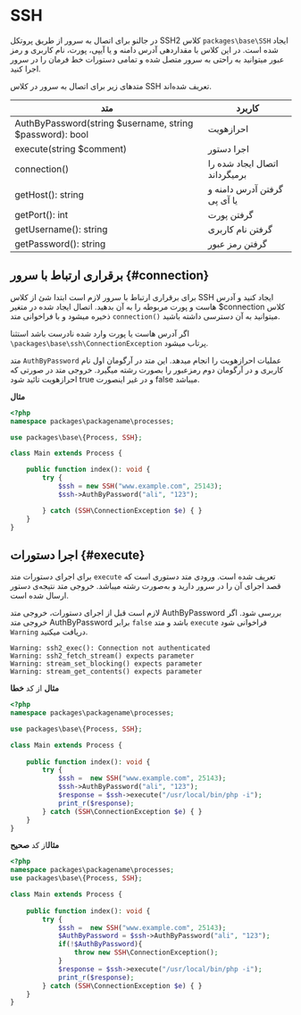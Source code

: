 # SSH
در جالنو برای اتصال به سرور از طریق پروتکل SSH2 کلاس `packages\base\SSH` ایجاد شده است. 
در این کلاس با مقداردهی آدرس دامنه و یا آیپی، پورت، نام کاربری و رمز عبور میتوانید به راحتی به سرور متصل شده و تمامی دستورات خط فرمان را در سرور اجرا کنید. 

متدهای زیر برای اتصال به سرور در کلاس SSH تعریف شده‌اند.

|  متد   |    کاربرد   |
|------------|---------|
| <span class="display-block ltr">AuthByPassword(string $username, string $password): bool</span> | احرازهویت  |
| <span class="display-block ltr">execute(string $comment)</span> | اجرا دستور  |
| <span class="display-block ltr">connection()</span> | اتصال ایجاد شده را برمیگرداند |
| <span class="display-block ltr">getHost(): string</span> |  گرفتن آدرس دامنه و یا آی پی  |
| <span class="display-block ltr">getPort(): int</span> | گرفتن پورت  |
| <span class="display-block ltr">getUsername(): string</span> | گرفتن نام کاربری  |
| <span class="display-block ltr">getPassword(): string</span> |  گرفتن رمز عبور  |


## برقراری ارتباط با سرور {#connection}
برای برقراری ارتباط با سرور لازم است ابتدا شئ از کلاس SSH ایجاد کنید و آدرس هاست و پورت مربوطه را به آن بدهید. 
اتصال ایجاد شده در متغیر <span class="d-inline ltr">$connection</span> کلاس ذخیره میشود و با فراخوانی متد `connection()` میتوانید به آن دسترسی داشته باشید.

اگر آدرس هاست یا پورت وارد شده نادرست باشد استثنا `\packages\base\ssh\ConnectionException` پرتاب میشود.

متد `AuthByPassword` عملیات احرازهویت را انجام میدهد. این متد در آرگومان اول نام کاربری و در آرگومان دوم رمزعبور را بصورت رشته میگیرد. 
خروجی متد در صورتی که احرازهویت تائید شود true و در غیر اینصورت false میباشد.

**مثال**
```php
<?php 
namespace packages\packagename\processes;

use packages\base\{Process, SSH};

class Main extends Process {

    public function index(): void {
        try {
            $ssh = new SSH("www.example.com", 25143);
            $ssh->AuthByPassword("ali", "123");

        } catch (SSH\ConnectionException $e) { }
    }
}
```

## اجرا دستورات {#execute}
برای اجرای دستورات متد `execute` تعریف شده است. ورودی متد دستوری است که قصد اجرای آن را در سرور دارید و به‌صورت رشته میباشد. 
خروجی متد نتیجه‌ی دستور ارسال شده است.

لازم است قبل از اجرای دستورات، خروجی متد AuthByPassword بررسی شود. اگر خروجی متد AuthByPassword برابر `false` باشد و متد `execute` فراخوانی شود `Warning` دریافت میکنید. 

````
Warning: ssh2_exec(): Connection not authenticated
Warning: ssh2_fetch_stream() expects parameter 
Warning: stream_set_blocking() expects parameter
Warning: stream_get_contents() expects parameter
````

**مثال** از کد **خطا**
```php
<?php 
namespace packages\packagename\processes;

use packages\base\{Process, SSH};

class Main extends Process {
    
    public function index(): void {
        try {
            $ssh =  new SSH("www.example.com", 25143);
            $ssh->AuthByPassword("ali", "123");
            $response = $ssh->execute("/usr/local/bin/php -i");
            print_r($response);
        } catch (SSH\ConnectionException $e) { }
    }
}
```

**مثال**از کد **صحیح**
```php
<?php 
namespace packages\packagename\processes;
use packages\base\{Process, SSH};

class Main extends Process {
    
    public function index(): void {
        try {
            $ssh =  new SSH("www.example.com", 25143);
            $AuthByPassword = $ssh->AuthByPassword("ali", "123");
            if(!$AuthByPassword){
                throw new SSH\ConnectionException();
            }
            $response = $ssh->execute("/usr/local/bin/php -i");
            print_r($response);
        } catch (SSH\ConnectionException $e) { }
    }
}
```
